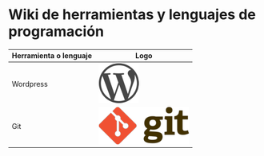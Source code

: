 # Wiki de herramientas y lenguajes de programación

| Herramienta o lenguaje   | Logo | 
| ---------|--------------------| 
| Wordpress | ![wordpress logo](wordpress/img/WordPress-logo.png) | 
| Git  | ![git logo](git-guia/img/git.png)  | 
